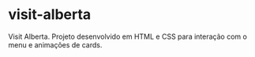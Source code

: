 # visit-alberta
Visit Alberta. Projeto desenvolvido em HTML e CSS para interação com o menu e animações de cards.
